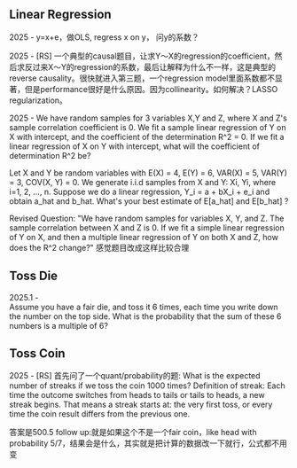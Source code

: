 
## Linear Regression
2025 - y=x+e，做OLS, regress x on y， 问y的系数？


2025 - [RS] 
一个典型的causal题目，让求Y～X的regression的coefficient，然后求反过来X～Y的regression的系数，最后让解释为什么不一样，这是典型的reverse causality。很快就进入第三题，一个regression model里面系数都不显著，但是performance很好是什么原因。因为collinearity。如何解决？LASSO regularization。


2025 - 
We have random samples for 3 variables X,Y and Z, where X and Z's sample correlation coefficient is 0. We fit a sample linear regression of Y on X with intercept, and the coefficient of the determination R^2 = 0. If we fit a linear regression of X on Y with intercept, what will the coefficient of determination R^2 be?

Let X and Y be random variables with E(X) = 4, E(Y) = 6, VAR(X) = 5, VAR(Y) = 3, COV(X, Y) = 0. We generate i.i.d samples from X and Y: Xi, Yi, where i=1, 2, …, n. Suppose we do a linear regression, Y_i = a + bX_i + e_i and obtain a_hat and b_hat. What's your best estimate of E[a_hat] and E[b_hat] ?
 
Revised Question: "We have random samples for variables X, Y, and Z. The sample correlation between X and Z is 0. If we fit a simple linear regression of Y on X, and then a multiple linear regression of Y on both X and Z, how does the R^2 change?"
感觉题目改成这样比较合理

## Toss Die 
2025.1 -  
Assume you have a fair die, and toss it 6 times, each time you write down the number on the top side. What is the probability that the sum of these 6 numbers is a multiple of 6?


## Toss Coin
2025 - [RS] 
首先问了一个quant/probability的题: What is the expected number of streaks if we toss the coin 1000 times? Definition of streak: Each time the outcome switches from heads to tails or tails to heads, a new streak begins. That means a streak starts at: the very first toss, or every time the coin result differs from the previous one.

答案是500.5
follow up:就是如果这个不是一个fair coin，like head with probability 5/7，结果会是什么，其实就是把计算的数据改一下就行，公式都不用变



